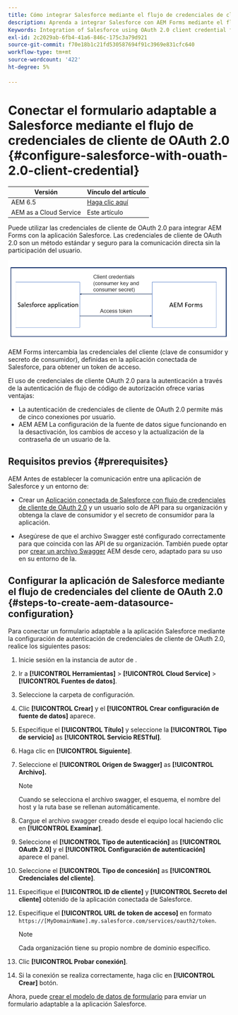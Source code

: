 ```yaml
---
title: Cómo integrar Salesforce mediante el flujo de credenciales de cliente de OAuth 2.0 con AEM Forms
description: Aprenda a integrar Salesforce con AEM Forms mediante el flujo de credenciales de cliente de OAuth 2.0.
Keywords: Integration of Salesforce using OAuth 2.0 client credential flow, salesforce integration with oauth2 using client credential flow, salesforce and client credential integration
exl-id: 2c2029ab-6fb4-41a6-846c-175c3a79d921
source-git-commit: f70e18b1c21fd530587694f91c3969e831cfc640
workflow-type: tm+mt
source-wordcount: '422'
ht-degree: 5%

---
```


# Conectar el formulario adaptable a Salesforce mediante el flujo de credenciales de cliente de OAuth 2.0 {#configure-salesforce-with-ouath-2.0-client-credential}

| Versión | Vínculo del artículo |
| -------- | ---------------------------- |
| AEM 6.5 | [Haga clic aquí](https://experienceleague.adobe.com/docs/experience-manager-65/forms/form-data-model/oauth2-client-credentials-flow-for-server-to-server-integration.html) |
| AEM as a Cloud Service | Este artículo |

Puede utilizar las credenciales de cliente de OAuth 2.0 para integrar AEM Forms con la aplicación Salesforce. Las credenciales de cliente de OAuth 2.0 son un método estándar y seguro para la comunicación directa sin la participación del usuario.

![Flujo de trabajo al establecer la comunicación entre AEM Forms y la aplicación Salesforce](/help/forms/assets/salesforce-workflow.png)

AEM Forms intercambia las credenciales del cliente (clave de consumidor y secreto de consumidor), definidas en la aplicación conectada de Salesforce, para obtener un token de acceso.

El uso de credenciales de cliente OAuth 2.0 para la autenticación a través de la autenticación de flujo de código de autorización ofrece varias ventajas:

* La autenticación de credenciales de cliente de OAuth 2.0 permite más de cinco conexiones por usuario.
* AEM AEM La configuración de la fuente de datos sigue funcionando en la desactivación, los cambios de acceso y la actualización de la contraseña de un usuario de la.

## Requisitos previos {#prerequisites}

AEM Antes de establecer la comunicación entre una aplicación de Salesforce y un entorno de:

* Crear un [Aplicación conectada de Salesforce con flujo de credenciales de cliente de OAuth 2.0](https://help.salesforce.com/s/articleView?id=sf.connected_app_client_credentials_setup.htm&amp;type=5) y un usuario solo de API para su organización y obtenga la clave de consumidor y el secreto de consumidor para la aplicación.

* Asegúrese de que el archivo Swagger esté configurado correctamente para que coincida con las API de su organización. También puede optar por [crear un archivo Swagger](https://experienceleague.adobe.com/docs/experience-manager-learn/cloud-service/forms/integrate-with-salesforce/describe-rest-api.html) AEM desde cero, adaptado para su uso en su entorno de la.


## Configurar la aplicación de Salesforce mediante el flujo de credenciales del cliente de OAuth 2.0 {#steps-to-create-aem-datasource-configuration}

Para conectar un formulario adaptable a la aplicación Salesforce mediante la configuración de autenticación de credenciales de cliente de OAuth 2.0, realice los siguientes pasos:

1. Inicie sesión en la instancia de autor de .
1. Ir a **[!UICONTROL Herramientas]** > **[!UICONTROL Cloud Service]** > **[!UICONTROL Fuentes de datos]**.
1. Seleccione la carpeta de configuración.
1. Clic **[!UICONTROL Crear]** y el **[!UICONTROL Crear configuración de fuente de datos]** aparece.
1. Especifique el **[!UICONTROL Título]** y seleccione la **[!UICONTROL Tipo de servicio]** as **[!UICONTROL Servicio RESTful]**.
1. Haga clic en **[!UICONTROL Siguiente]**.
1. Seleccione el **[!UICONTROL Origen de Swagger]** as **[!UICONTROL Archivo].**

   >[!NOTE]
   >
   > Cuando se selecciona el archivo swagger, el esquema, el nombre del host y la ruta base se rellenan automáticamente.

1. Cargue el archivo swagger creado desde el equipo local haciendo clic en **[!UICONTROL Examinar]**.
1. Seleccione el **[!UICONTROL Tipo de autenticación]** as **[!UICONTROL OAuth 2.0]** y el **[!UICONTROL Configuración de autenticación]** aparece el panel.
1. Seleccione el **[!UICONTROL Tipo de concesión]** as **[!UICONTROL Credenciales del cliente]**.
1. Especifique el **[!UICONTROL ID de cliente]** y **[!UICONTROL Secreto del cliente]** obtenido de la aplicación conectada de Salesforce.
1. Especifique el **[!UICONTROL URL de token de acceso]** en formato
   `https://[MyDomainName].my.salesforce.com/services/oauth2/token`.

   >[!NOTE]
   >
   > Cada organización tiene su propio nombre de dominio específico.

1. Clic **[!UICONTROL Probar conexión]**.
1. Si la conexión se realiza correctamente, haga clic en **[!UICONTROL Crear]** botón.

Ahora, puede [crear el modelo de datos de formulario](/help/forms/create-form-data-models.md) para enviar un formulario adaptable a la aplicación Salesforce.


